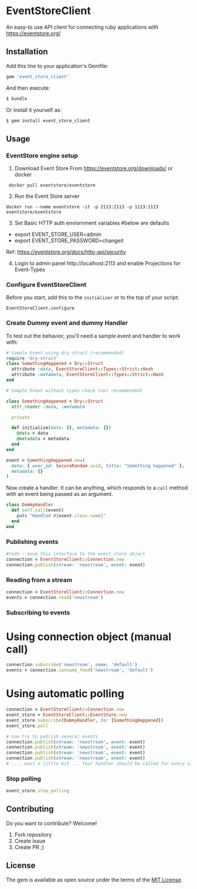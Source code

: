 # EventStoreClient

An easy-to use API client for connecting ruby applications with https://eventstore.org/

## Installation
Add this line to your application's Gemfile:

```ruby
gem 'event_store_client'
```

And then execute:
```bash
$ bundle
```

Or install it yourself as:
```bash
$ gem install event_store_client
```

## Usage

### EventStore engine setup

1. Download Event Store From https://eventstore.org/downloads/ or docker

` docker pull eventstore/eventstore`

2. Run the Event Store server

`docker run --name eventstore -it -p 2113:2113 -p 1113:1113 eventstore/eventstore`

3. Set Basic HTTP auth enviornment variables #below are defaults
  - export EVENT_STORE_USER=admin
  - export EVENT_STORE_PASSWORD=changeit

Ref: https://eventstore.org/docs/http-api/security

4. Login to admin panel http://localhost:2113 and enable Projections for Event-Types

### Configure EventStoreClient

Before you start, add this to the `initializer` or to the top of your script:

`EventStoreClient.configure`

### Create Dummy event and dummy Handler

To test out the behavior, you'll need a sample event and handler to work with:

```ruby
# Sample Event using dry-struct (recommended)
require 'dry-struct'
class SomethingHappened < Dry::Struct
  attribute :data, EventStoreClient::Types::Strict::Hash
  attribute :metadata, EventStoreClient::Types::Strict::Hash
end

# Sample Event without types check (not recommended)

class SomethingHappened < Dry::Struct
  attr_reader :data, :metadata

  private

  def initialize(data: {}, metadata: {})
    @data = data
    @metadata = metadata
  end
end

event = SomethingHappened.new(
  data: { user_id: SecureRandom.uuid, title: "Something happened" },
  metadata: {}
)
```

Now create a handler. It can be anything, which responds to a `call` method
with an event being passed as an argument.

```ruby
class DummyHandler
  def self.call(event)
    puts "Handled #{event.class.name}"
  end
end
```

### Publishing events

```ruby
#todo - move this interface to the event_store object
connection = EventStoreClient::Connection.new
connection.publish(stream: 'newstream', event: event)
```

### Reading from a stream

```ruby
connection = EventStoreClient::Connection.new
events = connection.read('newstream')
```
### Subscribing to events

# Using connection object (manual call)

```ruby
connection.subscribe('newstream', name: 'default')
events = connection.consume_feed('newstream', 'default')
```

# Using automatic polling

```ruby
connection = EventStoreClient::Connection.new
event_store = EventStoreClient::EventStore.new
event_store.subscribe(DummyHandler, to: [SomethingHappened])
event_store.poll

# now try to publish several events
connection.publish(stream: 'newstream', event: event)
connection.publish(stream: 'newstream', event: event)
connection.publish(stream: 'newstream', event: event)
connection.publish(stream: 'newstream', event: event)
# .... wait a little bit ... Your handler should be called for every single event you publish
```

### Stop polling

```ruby
event_store.stop_polling
```

## Contributing

Do you want to contribute? Welcome!

1. Fork repository
2. Create Issue
3. Create PR ;)

## License

The gem is available as open source under the terms of the [MIT License](http://opensource.org/licenses/MIT).
